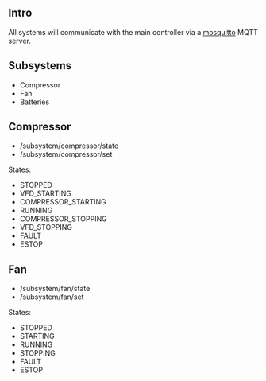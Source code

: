Intro
-----

All systems will communicate with the main controller via a [mosquitto](https://mosquitto.org/) MQTT server.


Subsystems
----------
- Compressor
- Fan
- Batteries


Compressor
----------
- /subsystem/compressor/state
- /subsystem/compressor/set

States:
- STOPPED
- VFD_STARTING
- COMPRESSOR_STARTING
- RUNNING
- COMPRESSOR_STOPPING
- VFD_STOPPING
- FAULT
- ESTOP

Fan
---
- /subsystem/fan/state
- /subsystem/fan/set

States:
- STOPPED
- STARTING
- RUNNING
- STOPPING
- FAULT
- ESTOP